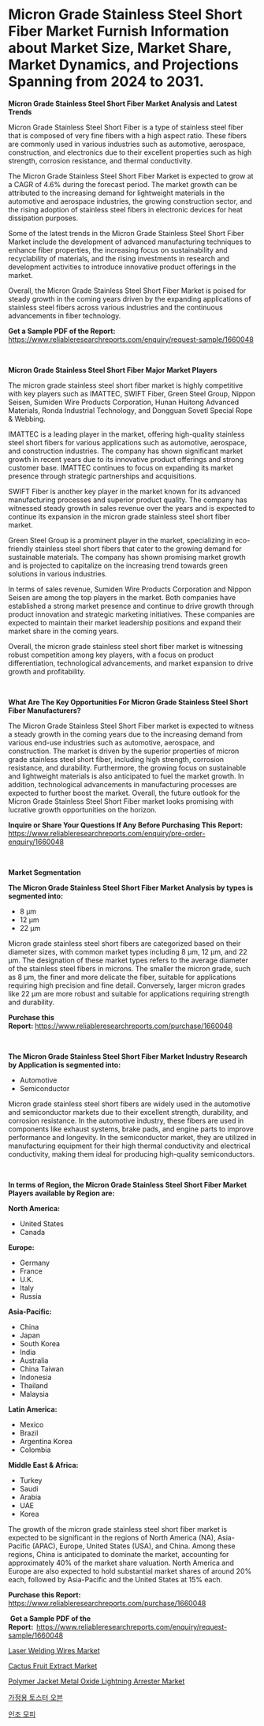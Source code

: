 <p><h1>Micron Grade Stainless Steel Short Fiber Market Furnish Information about Market Size, Market Share, Market Dynamics, and Projections Spanning from 2024 to 2031.</h1></p><p><strong>Micron Grade Stainless Steel Short Fiber Market Analysis and Latest Trends</strong></p>
<p><p>Micron Grade Stainless Steel Short Fiber is a type of stainless steel fiber that is composed of very fine fibers with a high aspect ratio. These fibers are commonly used in various industries such as automotive, aerospace, construction, and electronics due to their excellent properties such as high strength, corrosion resistance, and thermal conductivity.</p><p>The Micron Grade Stainless Steel Short Fiber Market is expected to grow at a CAGR of 4.6% during the forecast period. The market growth can be attributed to the increasing demand for lightweight materials in the automotive and aerospace industries, the growing construction sector, and the rising adoption of stainless steel fibers in electronic devices for heat dissipation purposes.</p><p>Some of the latest trends in the Micron Grade Stainless Steel Short Fiber Market include the development of advanced manufacturing techniques to enhance fiber properties, the increasing focus on sustainability and recyclability of materials, and the rising investments in research and development activities to introduce innovative product offerings in the market.</p><p>Overall, the Micron Grade Stainless Steel Short Fiber Market is poised for steady growth in the coming years driven by the expanding applications of stainless steel fibers across various industries and the continuous advancements in fiber technology.</p></p>
<p><strong>Get a Sample PDF of the Report:&nbsp;</strong> <a href="https://www.reliableresearchreports.com/enquiry/request-sample/1660048">https://www.reliableresearchreports.com/enquiry/request-sample/1660048</a></p>
<p>&nbsp;</p>
<p><strong>Micron Grade Stainless Steel Short Fiber Major Market Players</strong></p>
<p><p>The micron grade stainless steel short fiber market is highly competitive with key players such as IMATTEC, SWIFT Fiber, Green Steel Group, Nippon Seisen, Sumiden Wire Products Corporation, Hunan Huitong Advanced Materials, Ronda Industrial Technology, and Dongguan Sovetl Special Rope & Webbing. </p><p>IMATTEC is a leading player in the market, offering high-quality stainless steel short fibers for various applications such as automotive, aerospace, and construction industries. The company has shown significant market growth in recent years due to its innovative product offerings and strong customer base. IMATTEC continues to focus on expanding its market presence through strategic partnerships and acquisitions.</p><p>SWIFT Fiber is another key player in the market known for its advanced manufacturing processes and superior product quality. The company has witnessed steady growth in sales revenue over the years and is expected to continue its expansion in the micron grade stainless steel short fiber market.</p><p>Green Steel Group is a prominent player in the market, specializing in eco-friendly stainless steel short fibers that cater to the growing demand for sustainable materials. The company has shown promising market growth and is projected to capitalize on the increasing trend towards green solutions in various industries.</p><p>In terms of sales revenue, Sumiden Wire Products Corporation and Nippon Seisen are among the top players in the market. Both companies have established a strong market presence and continue to drive growth through product innovation and strategic marketing initiatives. These companies are expected to maintain their market leadership positions and expand their market share in the coming years. </p><p>Overall, the micron grade stainless steel short fiber market is witnessing robust competition among key players, with a focus on product differentiation, technological advancements, and market expansion to drive growth and profitability.</p></p>
<p>&nbsp;</p>
<p><strong>What Are The Key Opportunities For Micron Grade Stainless Steel Short Fiber Manufacturers?</strong></p>
<p><p>The Micron Grade Stainless Steel Short Fiber market is expected to witness a steady growth in the coming years due to the increasing demand from various end-use industries such as automotive, aerospace, and construction. The market is driven by the superior properties of micron grade stainless steel short fiber, including high strength, corrosion resistance, and durability. Furthermore, the growing focus on sustainable and lightweight materials is also anticipated to fuel the market growth. In addition, technological advancements in manufacturing processes are expected to further boost the market. Overall, the future outlook for the Micron Grade Stainless Steel Short Fiber market looks promising with lucrative growth opportunities on the horizon.</p></p>
<p><strong>Inquire or Share Your Questions If Any Before Purchasing This Report:</strong> <a href="https://www.reliableresearchreports.com/enquiry/pre-order-enquiry/1660048">https://www.reliableresearchreports.com/enquiry/pre-order-enquiry/1660048</a></p>
<p>&nbsp;</p>
<p><strong>Market Segmentation</strong></p>
<p><strong>The Micron Grade Stainless Steel Short Fiber Market Analysis by types is segmented into:</strong></p>
<p><ul><li>8 µm</li><li>12 µm</li><li>22 µm</li></ul></p>
<p><p>Micron grade stainless steel short fibers are categorized based on their diameter sizes, with common market types including 8 µm, 12 µm, and 22 µm. The designation of these market types refers to the average diameter of the stainless steel fibers in microns. The smaller the micron grade, such as 8 µm, the finer and more delicate the fiber, suitable for applications requiring high precision and fine detail. Conversely, larger micron grades like 22 µm are more robust and suitable for applications requiring strength and durability.</p></p>
<p><strong>Purchase this Report:&nbsp;</strong><a href="https://www.reliableresearchreports.com/purchase/1660048">https://www.reliableresearchreports.com/purchase/1660048</a></p>
<p>&nbsp;</p>
<p><strong>The Micron Grade Stainless Steel Short Fiber Market Industry Research by Application is segmented into:</strong></p>
<p><ul><li>Automotive</li><li>Semiconductor</li></ul></p>
<p><p>Micron grade stainless steel short fibers are widely used in the automotive and semiconductor markets due to their excellent strength, durability, and corrosion resistance. In the automotive industry, these fibers are used in components like exhaust systems, brake pads, and engine parts to improve performance and longevity. In the semiconductor market, they are utilized in manufacturing equipment for their high thermal conductivity and electrical conductivity, making them ideal for producing high-quality semiconductors.</p></p>
<p>&nbsp;</p>
<p><strong>In terms of Region, the Micron Grade Stainless Steel Short Fiber Market Players available by Region are:</strong></p>
<p>
    <p> <strong> North America: </strong>
        <ul>
            <li>United States</li>
            <li>Canada</li>
        </ul>
        </p> 
    <p> <strong> Europe: </strong>
        <ul>
            <li>Germany</li>
            <li>France</li>
            <li>U.K.</li>
            <li>Italy</li>
            <li>Russia</li>
        </ul>
        </p> 
    <p> <strong> Asia-Pacific: </strong>
        <ul>
            <li>China</li>
            <li>Japan</li>
            <li>South Korea</li>
            <li>India</li>
            <li>Australia</li>
            <li>China Taiwan</li>
            <li>Indonesia</li>
            <li>Thailand</li>
            <li>Malaysia</li>
        </ul>
        </p> 
    <p> <strong> Latin America: </strong>
        <ul>
            <li>Mexico</li>
            <li>Brazil</li>
            <li>Argentina Korea</li>
            <li>Colombia</li>
        </ul>
        </p> 
    <p> <strong> Middle East & Africa: </strong>
        <ul>
            <li>Turkey</li>
            <li>Saudi</li>
            <li>Arabia</li>
            <li>UAE</li>
            <li>Korea</li>
        </ul>
    </p>
    </p>
<p><p>The growth of the micron grade stainless steel short fiber market is expected to be significant in the regions of North America (NA), Asia-Pacific (APAC), Europe, United States (USA), and China. Among these regions, China is anticipated to dominate the market, accounting for approximately 40% of the market share valuation. North America and Europe are also expected to hold substantial market shares of around 20% each, followed by Asia-Pacific and the United States at 15% each.</p></p>
<p><strong>Purchase this Report: </strong><a href="https://www.reliableresearchreports.com/purchase/1660048">https://www.reliableresearchreports.com/purchase/1660048</a></p>
<p>&nbsp;<strong>Get a Sample PDF of the Report:&nbsp;&nbsp;</strong><a href="https://www.reliableresearchreports.com/enquiry/request-sample/1660048">https://www.reliableresearchreports.com/enquiry/request-sample/1660048</a></p>
<p><strong></strong></p>
<p><p><a href="https://view.publitas.com/reportprime-1/laser-welding-wires-market-size-focuses-on-market-dynamics-in-depth-analysis-and-future-projections-of-its-market-forecasted-for-period-from-2024-to-2031/">Laser Welding Wires Market</a></p><p><a href="https://view.publitas.com/reportprime-1/cactus-fruit-extract-market-provides-a-comprehensive-analysis-including-a-macro-overview-of-the-market-as-well-as-micro-details-such-as-market-size-and-competitive-landscape/">Cactus Fruit Extract Market</a></p><p><a href="https://github.com/Alonsoolds3wq1d81czn8rbol/Market-Research-Report-List-1/blob/main/polymer-jacket-metal-oxide-lightning-arrester-market.md">Polymer Jacket Metal Oxide Lightning Arrester Market</a></p><p><a href="https://medium.com/@robandloriedavis/%EC%A3%BC%EA%B1%B0%EC%9A%A9-%ED%86%A0%EC%8A%A4%ED%84%B0-%EC%98%A4%EB%B8%90-%EC%8B%9C%EC%9E%A5-%EB%A9%94%ED%8A%B8%EB%A6%AD-%EB%94%94%EC%BD%94%EB%94%A9-%EC%8B%9C%EC%9E%A5-%EC%A0%90%EC%9C%A0%EC%9C%A8-%ED%8A%B8%EB%A0%8C%EB%93%9C-%EB%B0%8F-%EC%84%B1%EC%9E%A5-%ED%8C%A8%ED%84%B4-f8ec8d3f48e0">가정용 토스터 오븐</a></p><p><a href="https://medium.com/@robandloriedavis/%EC%9D%B8%EA%B3%B5-%EB%AA%A8%ED%94%BC-%EC%8B%9C%EC%9E%A5-%EB%A9%94%ED%8A%B8%EB%A6%AD-%ED%95%B4%EB%8F%85-%EC%8B%9C%EC%9E%A5-%EC%A0%90%EC%9C%A0%EC%9C%A8-%ED%8A%B8%EB%A0%8C%EB%93%9C-%EB%B0%8F-%EC%84%B1%EC%9E%A5-%EC%96%91%EC%8B%9D-dd5a2abb6447">인조 모피</a></p></p>